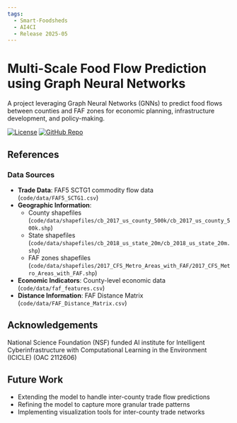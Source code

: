```yaml
---
tags:
  - Smart-Foodsheds
  - AI4CI
  - Release 2025-05
---
```


# Multi-Scale Food Flow Prediction using Graph Neural Networks

A project leveraging Graph Neural Networks (GNNs) to predict food flows between counties and FAF zones for economic planning, infrastructure development, and policy-making.

[![License](https://img.shields.io/badge/License-MIT-yellow.svg)](https://opensource.org/licenses/MIT)
[![GitHub Repo](https://img.shields.io/badge/GitHub-Repository-black?logo=github&style=flat-square)](https://github.com/GeoDS/GNNFoodFlow)

## References

### Data Sources
- **Trade Data**: FAF5 SCTG1 commodity flow data (`code/data/FAF5_SCTG1.csv`)
- **Geographic Information**:
  - County shapefiles (`code/data/shapefiles/cb_2017_us_county_500k/cb_2017_us_county_500k.shp`)
  - State shapefiles (`code/data/shapefiles/cb_2018_us_state_20m/cb_2018_us_state_20m.shp`)
  - FAF zones shapefiles (`code/data/shapefiles/2017_CFS_Metro_Areas_with_FAF/2017_CFS_Metro_Areas_with_FAF.shp`)
- **Economic Indicators**: County-level economic data (`code/data/faf_features.csv`)
- **Distance Information**: FAF Distance Matrix (`code/data/FAF_Distance_Matrix.csv`)

## Acknowledgements
National Science Foundation (NSF) funded AI institute for Intelligent Cyberinfrastructure with Computational Learning in the Environment (ICICLE) (OAC 2112606)

## Future Work
- Extending the model to handle inter-county trade flow predictions
- Refining the model to capture more granular trade patterns
- Implementing visualization tools for inter-county trade networks